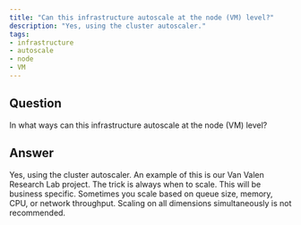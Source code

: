 ```yaml
---
title: "Can this infrastructure autoscale at the node (VM) level?"
description: "Yes, using the cluster autoscaler."
tags:
- infrastructure
- autoscale
- node
- VM
---
```


## Question

In what ways can this infrastructure autoscale at the node (VM) level?

## Answer

Yes, using the cluster autoscaler. An example of this is our Van Valen Research Lab project. The trick is always when to scale. This will be business specific. Sometimes you scale based on queue size, memory, CPU, or network throughput. Scaling on all dimensions simultaneously is not recommended.

